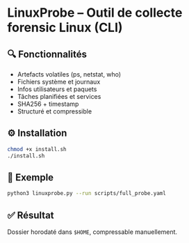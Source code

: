 # LinuxProbe – Outil de collecte forensic Linux (CLI)

## 🔍 Fonctionnalités

- Artefacts volatiles (ps, netstat, who)
- Fichiers système et journaux
- Infos utilisateurs et paquets
- Tâches planifiées et services
- SHA256 + timestamp
- Structuré et compressible

## ⚙️ Installation

```bash
chmod +x install.sh
./install.sh
```

## 🚀 Exemple

```bash
python3 linuxprobe.py --run scripts/full_probe.yaml
```

## ✅ Résultat

Dossier horodaté dans `$HOME`, compressable manuellement.